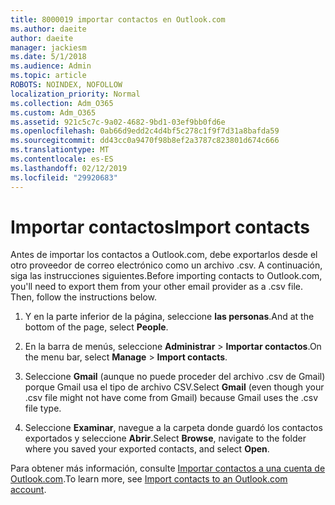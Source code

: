 ```yaml
---
title: 8000019 importar contactos en Outlook.com
ms.author: daeite
author: daeite
manager: jackiesm
ms.date: 5/1/2018
ms.audience: Admin
ms.topic: article
ROBOTS: NOINDEX, NOFOLLOW
localization_priority: Normal
ms.collection: Adm_O365
ms.custom: Adm_O365
ms.assetid: 921c5c7c-9a02-4682-9bd1-03ef9bb0fd6e
ms.openlocfilehash: 0ab66d9edd2c4d4bf5c278c1f9f7d31a8bafda59
ms.sourcegitcommit: dd43cc0a9470f98b8ef2a3787c823801d674c666
ms.translationtype: MT
ms.contentlocale: es-ES
ms.lasthandoff: 02/12/2019
ms.locfileid: "29920683"
---
```

# <a name="import-contacts"></a><span data-ttu-id="5f052-102">Importar contactos</span><span class="sxs-lookup"><span data-stu-id="5f052-102">Import contacts</span></span>

<span data-ttu-id="5f052-p101">Antes de importar los contactos a Outlook.com, debe exportarlos desde el otro proveedor de correo electrónico como un archivo .csv. A continuación, siga las instrucciones siguientes.</span><span class="sxs-lookup"><span data-stu-id="5f052-p101">Before importing contacts to Outlook.com, you'll need to export them from your other email provider as a .csv file. Then, follow the instructions below.</span></span>
  
1. <span data-ttu-id="5f052-105">Y en la parte inferior de la página, seleccione **las personas**.</span><span class="sxs-lookup"><span data-stu-id="5f052-105">And at the bottom of the page, select **People**.</span></span> 
    
2. <span data-ttu-id="5f052-106">En la barra de menús, seleccione **Administrar** \> **Importar contactos**.</span><span class="sxs-lookup"><span data-stu-id="5f052-106">On the menu bar, select **Manage** \> **Import contacts**.</span></span> 
    
3. <span data-ttu-id="5f052-107">Seleccione **Gmail** (aunque no puede proceder del archivo .csv de Gmail) porque Gmail usa el tipo de archivo CSV.</span><span class="sxs-lookup"><span data-stu-id="5f052-107">Select **Gmail** (even though your .csv file might not have come from Gmail) because Gmail uses the .csv file type.</span></span> 
    
4. <span data-ttu-id="5f052-108">Seleccione **Examinar**, navegue a la carpeta donde guardó los contactos exportados y seleccione **Abrir**.</span><span class="sxs-lookup"><span data-stu-id="5f052-108">Select **Browse**, navigate to the folder where you saved your exported contacts, and select **Open**.</span></span> 
    
<span data-ttu-id="5f052-109">Para obtener más información, consulte [Importar contactos a una cuenta de Outlook.com](https://go.microsoft.com/fwlink/p/?linkid=873136).</span><span class="sxs-lookup"><span data-stu-id="5f052-109">To learn more, see [Import contacts to an Outlook.com account](https://go.microsoft.com/fwlink/p/?linkid=873136).</span></span>
  

